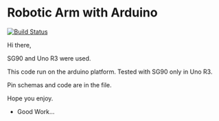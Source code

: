 # Robotic Arm with Arduino

[![Build Status](https://travis-ci.org/joemccann/dillinger.svg?branch=master)](https://travis-ci.org/joemccann/dillinger)

Hi there, 

SG90 and Uno R3 were used.

This code run on the arduino platform. Tested with SG90 only in Uno R3.

Pin schemas and code are in the file.

Hope you enjoy.

+ Good Work...
